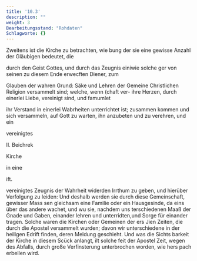 ```yaml
---
title: '10.3'
description: ""
weight: 3
Bearbeitungsstand: "Rohdaten"
Schlagworte: {}
---
```

<!-- Seite 382 -->


Zweitens ist die Kirche zu betrachten, wie bung der sie eine gewisse Anzahl der Gläubigen bedeutet, die

durch den Geist Gottes, und durch das Zeugnis einiwie solche ger von seinen zu diesem Ende erwecften Diener, zum

Glauben der wahren Grund: Säke und Lehren der Gemeine Christlichen Religion versammelt sind; welche, wenn (chaft ver- ihre Herzen, durch einerlei Liebe, vereinigt
 sind, und famumlet

ihr Verstand in einerlei Wabrheiten unterrichtet ist; zusammen kommen und sich versammeln, auf Gott zu warten, ihn anzubeten und zu verehren, und ein

vereinigtes

II. Beichrek

Kirche

in eine

ift.
<!-- Seite 383 -->
vereinigtes Zeugnis der Wahrheit widerden Irrthum zu geben, und hierüber Verfolgung zu leiden: Und deshalb werden sie durch diese Gemeinschaft, gewisser Mass sen gleichsam eine Familie oder ein Hausgesinde, da eins über das andere wachet, und wu sie, nachdem uns terschiedenen Maaß der Gnade und Gaben, einander lehren und unterridten,und Sorge für einander tragen. Solche waren die Kirchen oder Gemeinen der ers Jien Zeiten, die durch die Apostel versammelt wurden; davon wir unterschiedene in der heiligen Edrift finden, deren Meldung geschieht. Und was die Sichts barkeit der Kirche in diesem Scück anlangt, ilt solche feit der Apostel Zeit, wegen des Abfalls, durch große Verfinsterung unterbrochen worden, wie hers pach erbellen wird.

